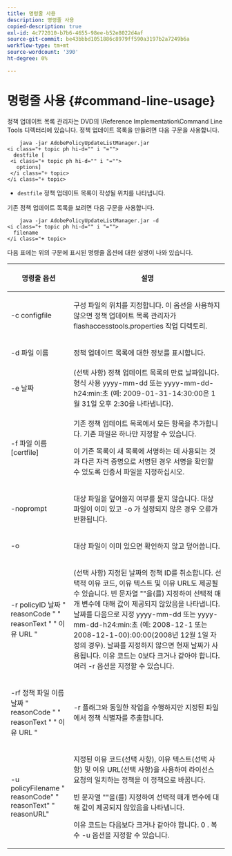 ```yaml
---
title: 명령줄 사용
description: 명령줄 사용
copied-description: true
exl-id: 4c772010-b7b6-4655-98ee-b52e8022d4af
source-git-commit: be43bbbd1051886c8979ff590a3197b2a7249b6a
workflow-type: tm+mt
source-wordcount: '390'
ht-degree: 0%

---
```


# 명령줄 사용 {#command-line-usage}

정책 업데이트 목록 관리자는 DVD의 \Reference Implementation\Command Line Tools 디렉터리에 있습니다. 정책 업데이트 목록을 만들려면 다음 구문을 사용합니다.

```
    java -jar AdobePolicyUpdateListManager.jar  
<i class="+ topic ph hi-d="" i "="">
  destfile [ 
 <i class="+ topic ph hi-d="" i "="">
   options]  
 </i class="+ topic> 
</i class="+ topic>
```

* `destfile` 정책 업데이트 목록이 작성될 위치를 나타냅니다.

기존 정책 업데이트 목록을 보려면 다음 구문을 사용합니다.

```
    java -jar AdobePolicyUpdateListManager.jar -d  
<i class="+ topic ph hi-d="" i "="">
  filename 
</i class="+ topic>
```

다음 표에는 위의 구문에 표시된 명령줄 옵션에 대한 설명이 나와 있습니다.

<table frame="all" colsep="1" rowsep="1" class="+ topic/table adobe-d/table " id="table_ghb_jqy_n4"> 
 <thead class="- topic/thead "> 
  <tr rowsep="1" class="- topic/row "> 
   <th colname="1" class="- topic/entry entry"> <p class="- topic/p ">명령줄 옵션 </p> </th> 
   <th colname="2" class="- topic/entry entry"> <p class="- topic/p ">설명 </p> </th> 
  </tr> 
 </thead>
 <tbody class="- topic/tbody "> 
  <tr rowsep="1" class="- topic/row "> 
   <td colname="1" class="- topic/entry "> <span class="+ topic/ph pr-d/codeph codeph"> -c configfile </span> </td> 
   <td colname="2" class="- topic/entry "> <p class="- topic/p ">구성 파일의 위치를 지정합니다. 이 옵션을 사용하지 않으면 정책 업데이트 목록 관리자가 <span class="filepath"> flashaccesstools.properties </span> 작업 디렉토리. </p> </td> 
  </tr> 
  <tr rowsep="1" class="- topic/row "> 
   <td colname="1" class="- topic/entry "> <p class="- topic/p "> <span class="+ topic/ph pr-d/codeph codeph"> -d 파일 이름 </span> </p> </td> 
   <td colname="2" class="- topic/entry "> <p class="- topic/p ">정책 업데이트 목록에 대한 정보를 표시합니다. </p> </td> 
  </tr> 
  <tr rowsep="1" class="- topic/row "> 
   <td colname="1" class="- topic/entry "> <span class="+ topic/ph pr-d/codeph codeph"> -e 날짜 </span> </td> 
   <td colname="2" class="- topic/entry "> (선택 사항) 정책 업데이트 목록의 만료 날짜입니다. 형식 사용 <span class="+ topic/ph pr-d/codeph codeph"> yyyy-mm-dd </span> 또는 <span class="+ topic/ph pr-d/codeph codeph"> yyyy-mm-dd-h24:min:초 </span> (예: 2009-01-31-14:30:00은 1월 31일 오후 2:30을 나타냅니다). </td> 
  </tr> 
  <tr rowsep="1" class="- topic/row "> 
   <td colname="1" class="- topic/entry "> <span class="+ topic/ph pr-d/codeph codeph"> -f 파일 이름 [certfile] </span> </td> 
   <td colname="2" class="- topic/entry "> <p class="- topic/p ">기존 정책 업데이트 목록에서 모든 항목을 추가합니다. 기존 파일은 하나만 지정할 수 있습니다. </p> <p class="- topic/p ">이 기존 목록이 새 목록에 서명하는 데 사용되는 것과 다른 자격 증명으로 서명된 경우 서명을 확인할 수 있도록 인증서 파일을 지정하십시오. </p> </td> 
  </tr> 
  <tr rowsep="1" class="- topic/row "> 
   <td colname="1" class="- topic/entry "> <span class="+ topic/ph pr-d/codeph codeph"> -noprompt </span> </td> 
   <td colname="2" class="- topic/entry "> <p class="- topic/p ">대상 파일을 덮어쓸지 여부를 묻지 않습니다. 대상 파일이 이미 있고 <span class="codeph"> -o </span> 가 설정되지 않은 경우 오류가 반환됩니다. </p> </td> 
  </tr> 
  <tr rowsep="1" class="- topic/row "> 
   <td colname="1" class="- topic/entry "> <span class="codeph"> -o </span> </td> 
   <td colname="2" class="- topic/entry "> <p class="- topic/p ">대상 파일이 이미 있으면 확인하지 않고 덮어씁니다. </p> </td> 
  </tr> 
  <tr rowsep="1" class="- topic/row "> 
   <td colname="1" class="- topic/entry "> <span class="+ topic/ph pr-d/codeph codeph"> -r policyID </span> <span class="+ topic/ph pr-d/codeph codeph"> 날짜 </span> " <span class="+ topic/ph pr-d/codeph codeph"> reasonCode </span>" " <span class="+ topic/ph pr-d/codeph codeph"> reasonText </span>" " <span class="+ topic/ph pr-d/codeph codeph"> 이유 URL </span>" </td> 
   <td colname="2" class="- topic/entry "> <p class="- topic/p ">(선택 사항) 지정된 날짜의 정책 ID를 취소합니다. 선택적 이유 코드, 이유 텍스트 및 이유 URL도 제공될 수 있습니다. 빈 문자열 ""을(를) 지정하여 선택적 매개 변수에 대해 값이 제공되지 않았음을 나타냅니다. 날짜를 다음으로 지정 <span class="+ topic/ph pr-d/codeph codeph"> yyyy-mm-dd </span> 또는 <span class="+ topic/ph pr-d/codeph codeph"> yyyy-mm-dd-h24:min:초 </span> (예: 2008-12-1 또는 2008-12-1-00):00:00(2008년 12월 1일 자정의 경우). 날짜를 지정하지 않으면 현재 날짜가 사용됩니다. 이유 코드는 0보다 크거나 같아야 합니다. 여러 -r 옵션을 지정할 수 있습니다. </p> </td> 
  </tr> 
  <tr rowsep="1" class="- topic/row "> 
   <td colname="1" class="- topic/entry "> <p class="- topic/p ">-rf <span class="+ topic/ph pr-d/codeph codeph"> 정책 파일 이름 </span> <span class="+ topic/ph pr-d/codeph codeph"> 날짜 </span> " <span class="+ topic/ph pr-d/codeph codeph"> reasonCode </span>" " <span class="+ topic/ph pr-d/codeph codeph"> reasonText </span>" " <span class="+ topic/ph pr-d/codeph codeph"> 이유 URL </span>" </p> </td> 
   <td colname="2" class="- topic/entry "> <p class="- topic/p ">-r 플래그와 동일한 작업을 수행하지만 지정된 파일에서 정책 식별자를 추출합니다. </p> </td> 
  </tr> 
  <tr rowsep="0" class="- topic/row "> 
   <td colname="1" class="- topic/entry "> <span class="codeph"> -u policyFilename " reasonCode" " reasonText" " reasonURL" </span> </td> 
   <td colname="2" class="- topic/entry "> <p>지정된 이유 코드(선택 사항), 이유 텍스트(선택 사항) 및 이유 URL(선택 사항)을 사용하여 라이선스 요청의 일치하는 정책을 이 정책으로 바꿉니다. </p> <p>빈 문자열 ""을(를) 지정하여 선택적 매개 변수에 대해 값이 제공되지 않았음을 나타냅니다. </p> <p>이유 코드는 다음보다 크거나 같아야 합니다. <span class="codeph"> 0 </span>. 복수 <span class="codeph"> -u </span> 옵션을 지정할 수 있습니다. </p> </td> 
  </tr> 
 </tbody> 
</table>
